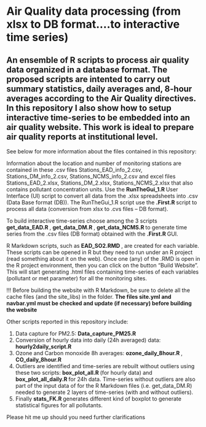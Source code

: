 # Air Quality data processing (from xlsx to DB format....to interactive time series)
## An ensemble of R scripts to process air quality data organized in a database format. The proposed scripts are intented to carry out summary statistics, daily averages and, 8-hour averages according to the Air Quality directives. In this repository I also show how to setup interactive time-series to be embedded into an air quality website. This work is ideal to prepare air quality reports at institutional level.

See below for more information about the files contained in this repository:

Information about the location and number of monitoring stations are contained in these .csv files Stations_EAD_info_2.csv, Stations_DM_info_2.csv, Stations_NCMS_info_2.csv and excel files Stations_EAD_2.xlsx, Stations_DM_2.xlsx, Stations_NCMS_2.xlsx that also contains pollutant concentration units.
Use the <strong> RunTheGui_1.R </strong> User Interface (UI) script to convert all data from the .xlsx spreadsheets into .csv (Data Base format (DB)). The RunTheGui_1.R script use the <strong> .First.R </strong> script to process all data (conversion from xlsx to .cvs files – DB format).

To build interactive time-series choose among the 3 scripts  <strong> get_data_EAD.R  </strong>,  <strong> get_data_DM.R  </strong>,  <strong> get_data_NCMS.R </strong> to generate time series from the .csv files (DB format) obtained with the  <strong> .First.R  </strong> GUI.
  
R Markdown scripts, such as  <strong> EAD_SO2.RMD  </strong>, are created for each variable. These scripts can be opened in R but they need to run under an R project (read something about it on the web). Once one (any) of the .RMD is open in the R project environment, then you can click on the button “Build Website”. This will start generating .html files containing time-series of each variables (pollutant or met parameter) for all the monitoring sites.

!!! Before building the website with R Markdown, be sure to delete all the cache files (and the site_libs) in the folder. 
 <strong> The files site.yml and navbar.yml must be checked and update (if necessary) before building the website  </strong>

Other scripts reported in this repository include:
1)	Data capture for PM2.5:  <strong> Data_capture_PM25.R </strong>
2)	Conversion of hourly data into daily (24h averaged) data:  <strong> hourly2daily_script.R </strong>
3)	Ozone and Carbon monoxide 8h averages:  <strong> ozone_daily_8hour.R </strong>,  <strong> CO_daily_8hour.R  </strong>
4)	Outliers are identified and time-series are rebuilt without outliers using these two scripts:  <strong> box_plot_all.R  </strong> (for hourly data) and  <strong> box_plot_all_daily.R </strong> for 24h data. Time-series without outliers are also part of the input data of for the R Markdown files (i.e. get_data_DM.R) needed to generate 2 layers of time-series (with and without outliers).
5)	Finally  <strong> stats_FK.R </strong> generates different kind of boxplot to generate statistical figures for all pollutants.

Please hit me up should you need further clarifications

